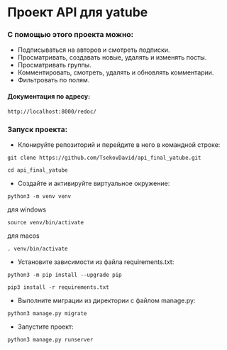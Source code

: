 # Проект API для yatube
### С помощью этого проекта можно:
* Подписываться на авторов и смотреть подписки.
* Просматривать, создавать новые, удалять и изменять посты.
* Просматривать группы.
* Комментировать, смотреть, удалять и обновлять комментарии.
* Фильтровать по полям.

#### Документация по адресу:
```
http://localhost:8000/redoc/
```
### Запуск проекта:

* Клонируйте репозиторий и перейдите в него в командной строке:

```
git clone https://github.com/TsekovDavid/api_final_yatube.git
```

```
cd api_final_yatube
```

* Cоздайте и активируйте виртуальное окружение:

```
python3 -m venv venv
```
для windows
```
source venv/bin/activate
```
для macos
```
. venv/bin/activate
```

* Установите зависимости из файла requirements.txt:

```
python3 -m pip install --upgrade pip
```

```
pip3 install -r requirements.txt
```

* Выполните миграции из директории с файлом manage.py:

```
python3 manage.py migrate
```

* Запустите проект:

```
python3 manage.py runserver
```
